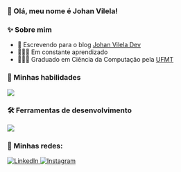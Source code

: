### 👋 Olá, meu nome é Johan Vilela!

### ✨ Sobre mim

- 📝 Escrevendo para o blog <a href="https://www.johanvilela.dev.br/">Johan Vilela Dev</a>
- 👨🏽‍💻 Em constante aprendizado
- 👨🏽‍🎓 Graduado em Ciência da Computação pela <a href="https://www.ufmt.br/">UFMT</a>

### 🚀 Minhas habilidades

<p align="left">
  <a href="https://skillicons.dev">
    <img src="https://skillicons.dev/icons?i=nextjs,react,ts,tailwind,html,css,js,nodejs,postgres" />
  </a>
</p>

### 🛠️ Ferramentas de desenvolvimento

<p align="left">
  <a href="https://skillicons.dev">
    <img src="https://skillicons.dev/icons?i=figma,docker,prisma,postman,vscode,git,vite,vercel" />
  </a>
</p>

### 📱 Minhas redes:

<p align="left">
  <a href="https://www.linkedin.com/in/johanvilela" title="LinkedIn">
    <img src="https://img.shields.io/badge/-Linkedin-0e76a8?style=flat-square&logo=Linkedin&logoColor=white&link=/" alt="LinkedIn"/>
  </a>

  <a href="https://www.instagram.com/johanvilela.dev" title="Instagram">
    <img src="https://img.shields.io/badge/-Instagram-DF0174?style=flat-square&labelColor=DF0174&logo=instagram&logoColor=white&link=" alt="Instagram"/>
  </a>
</p>
